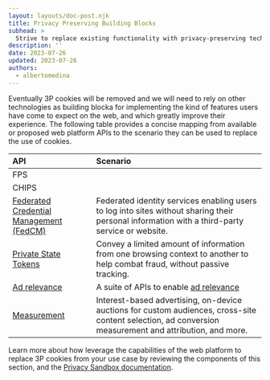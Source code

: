 ```yaml
---
layout: layouts/doc-post.njk
title: Privacy Preserving Building Blocks
subhead: >
  Strive to replace existing functionality with privacy-preserving techniques.
description: ''
date: 2023-07-26
updated: 2023-07-26
authors:
  - albertomedina
---
```


Eventually 3P cookies will be removed and we will need to rely on other technologies as building blocka for implementing the kind of features users have come to expect on the web, and which greatly improve their experience. The following table provides a concise mapping from available or proposed web platform APIs to the scenario they can be used to replace the use of cookies.

| API                                                                     | Scenario                                                                                                                                                |
| :---------------------------------------------------------------------- | :------------------------------------------------------------------------------------------------------------------------------------------------------ |
| FPS                                                                     |                                                                                                                                                         |
| CHIPS                                                                   |
| [Federated Credential Management (FedCM)](/docs/privacy-sandbox/fedcm/) | Federated identity services enabling users to log into sites without sharing their personal information with a third-party service or website.          |
| [Private State Tokens](/docs/privacy-sandbox/trust-tokens/)             | Convey a limited amount of information from one browsing context to another to help combat fraud, without passive tracking.                             |
| [Ad relevance](/docs/privacy-sandbox/#show-relevant-content)            | A suite of APIs to enable [ad relevance](/docs/privacy-sandbox/#show-relevant-content)                                                                  |
| [Measurement](/docs/privacy-sandbox/#measure-digital-ads)               | Interest-based advertising, on-device auctions for custom audiences, cross-site content selection, ad conversion measurement and attribution, and more. |

Learn more about how leverage the capabilities of the web platform to replace 3P cookies from your use case by reviewing the components of this section, and the [Privacy Sandbox documentation](/docs/privacy-sandbox/).
